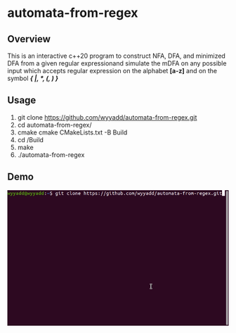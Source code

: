 # automata-from-regex
## Overview
This is an interactive c++20 program to construct NFA, DFA, and minimized DFA from a given regular expressionand simulate the mDFA on any possible input which accepts regular expression on the alphabet **[a-z]** and on the symbol ___{ |, *, (, ) }___
## Usage
1. git clone https://github.com/wyyadd/automata-from-regex.git
2. cd automata-from-regex/
3. cmake cmake CMakeLists.txt -B Build
4. cd /Build
5. make
6. ./automata-from-regex
## Demo
![Demo](https://github.com/wyyadd/automata-from-regex/blob/main/demo.gif)
